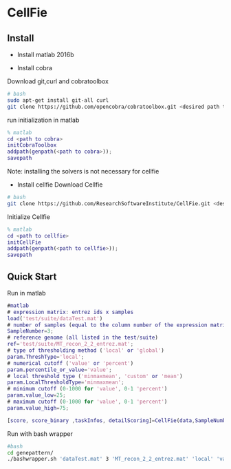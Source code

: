 # CellFie

## Install

- Install matlab 2016b

- Install cobra

Download git,curl and cobratoolbox
```bash
# bash
sudo apt-get install git-all curl
git clone https://github.com/opencobra/cobratoolbox.git <desired path to cobra>/cobratoolbox
```
run initialization in matlab
```matlab
% matlab
cd <path to cobra>
initCobraToolbox
addpath(genpath(<path to cobra>));
savepath
```
Note: installing the solvers is not necessary for cellfie

- Install cellfie
Download Cellfie
```bash
# bash
git clone https://github.com/ResearchSoftwareInstitute/CellFie.git <desired path to cellfie>/CellFie
```
Initialize Cellfie
```matlab
% matlab
cd <path to cellfie>
initCellFie
addpath(genpath(<path to cellfie>));
savepath
```
## Quick Start
Run in matlab
```matlab
#matlab
# expression matrix: entrez ids x samples
load('test/suite/dataTest.mat') 
# number of samples (equal to the column number of the expression matrix
SampleNumber=3;
# reference genome (all listed in the test/suite)
ref='test/suite/MT_recon_2_2_entrez.mat';
# type of thresholding method ('local' or 'global')
param.ThreshType='local';
# numerical cutoff ('value' or 'percent')
param.percentile_or_value='value';
# local threshold type ('minmaxmean', 'custom' or 'mean')
param.LocalThresholdType='minmaxmean';
# minimum cutoff (0-1000 for 'value', 0-1 'percent')
param.value_low=25;
# maximum cutoff (0-1000 for 'value', 0-1 'percent')
param.value_high=75;

[score, score_binary ,taskInfos, detailScoring]=CellFie(data,SampleNumber,ref,param);
```
Run with bash wrapper
```bash
#bash
cd genepattern/
./bashwrapper.sh 'dataTest.mat' 3 'MT_recon_2_2_entrez.mat' 'local' 'value' 'minmaxmean' 25 75
```
